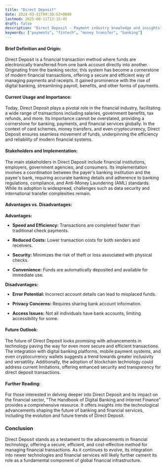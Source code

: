 ```yaml
---
title: "Direct Deposit"
date: 2024-03-31T09:30:53+0000
lastmod: 2025-08-11T12:15:45
draft: false
description: "Direct Deposit - Payment industry knowledge and insights"
keywords: ["payments", "fintech", "money transfer", "banking"]
---
```


#### Brief Definition and Origin:

Direct Deposit is a financial transaction method where funds are electronically transferred from one bank account directly into another. Originating from the banking sector, this system has become a cornerstone of modern financial transactions, offering a secure and efficient way of managing payments and receipts. It gained prominence with the rise of digital banking, streamlining payroll, benefits, and other forms of payments.

#### Current Usage and Importance:

Today, Direct Deposit plays a pivotal role in the financial industry, facilitating a wide range of transactions including salaries, government benefits, tax refunds, and more. Its importance cannot be overstated, providing a cornerstone for banking, payments, and financial services globally. In the context of card schemes, money transfers, and even cryptocurrency, Direct Deposit ensures seamless movement of funds, underpinning the efficiency and reliability of modern financial systems.

#### Stakeholders and Implementation:

The main stakeholders in Direct Deposit include financial institutions, employers, government agencies, and consumers. Its implementation involves a coordination between the payer's banking institution and the payee's bank, requiring accurate banking details and adherence to banking regulations, compliance, and Anti-Money Laundering (AML) standards. While its adoption is widespread, challenges such as data security and international transfer complexities remain.

#### Advantages vs. Disadvantages:

**Advantages:**

- **Speed and Efficiency:** Transactions are completed faster than traditional check payments.

- **Reduced Costs:** Lower transaction costs for both senders and receivers.

- **Security:** Minimizes the risk of theft or loss associated with physical checks.

- **Convenience:** Funds are automatically deposited and available for immediate use.

**Disadvantages:**

- **Error Potential:** Incorrect account details can lead to misplaced funds.

- **Privacy Concerns:** Requires sharing bank account information.

- **Access Issues:** Not all individuals have bank accounts, limiting accessibility for some.

#### Future Outlook:

The future of Direct Deposit looks promising with advancements in technology paving the way for even more secure and efficient transactions. The integration with digital banking platforms, mobile payment systems, and even cryptocurrency wallets suggests a trend towards greater inclusivity and versatility. Additionally, the adoption of blockchain technology could address current limitations, offering enhanced security and transparency for direct deposit transactions.

#### Further Reading:

For those interested in delving deeper into Direct Deposit and its impact on the financial sector, "The Handbook of Digital Banking and Internet Finance" provides a comprehensive resource. It offers insights into the technological advancements shaping the future of banking and financial services, including the evolution and future trends of Direct Deposit.

### Conclusion

Direct Deposit stands as a testament to the advancements in financial technology, offering a secure, efficient, and cost-effective method for managing financial transactions. As it continues to evolve, its integration into newer technologies and financial services will likely further cement its role as a fundamental component of global financial infrastructure.